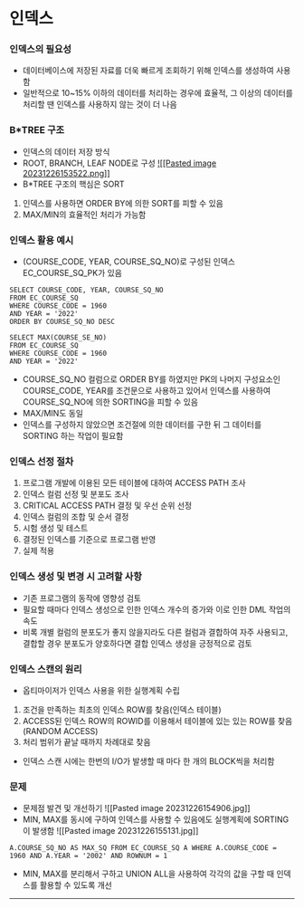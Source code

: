 # 인덱스
### 인덱스의 필요성
- 데이터베이스에 저장된 자료를 더욱 빠르게 조회하기 위해 인덱스를 생성하여 사용함
- 일반적으로 10~15% 이하의 데이터를 처리하는 경우에 효율적, 그 이상의 데이터를 처리할 땐 인덱스를 사용하지 않는 것이 더 나음
### B\*TREE 구조
- 인덱스의 데이터 저장 방식
- ROOT, BRANCH, LEAF NODE로 구성
[![[Pasted image 20231226153522.png]]](https://github.com/HyeokChan/Obsidian/issues/new)
- B\*TREE 구조의 핵심은 SORT
1. 인덱스를 사용하면 ORDER BY에 의한 SORT를 피할 수 있음
2. MAX/MIN의 효율적인 처리가 가능함

### 인덱스 활용 예시
- (COURSE_CODE, YEAR, COURSE_SQ_NO)로 구성된 인덱스 EC_COURSE_SQ_PK가 있음
```
SELECT COURSE_CODE, YEAR, COURSE_SQ_NO
FROM EC_COURSE_SQ
WHERE COURSE_CODE = 1960
AND YEAR = '2022'
ORDER BY COURSE_SQ_NO DESC
```
```
SELECT MAX(COURSE_SE_NO)
FROM EC_COURSE_SQ
WHERE COURSE_CODE = 1960
AND YEAR = '2022'
```
- COURSE_SQ_NO 컬럼으로 ORDER BY를 하였지만 PK의 나머지 구성요소인 COURSE_CODE, YEAR를 조건문으로 사용하고 있어서 인덱스를 사용하여 COURSE_SQ_NO에 의한 SORTING을 피할 수 있음
- MAX/MIN도 동일
- 인덱스를 구성하지 않았으면 조건절에 의한 데이터를 구한 뒤 그 데이터를 SORTING 하는 작업이 필요함

### 인덱스 선정 절차
1. 프로그램 개발에 이용된 모든 테이블에 대하여 ACCESS PATH 조사
2. 인덱스 컬럼 선정 및 분포도 조사
3. CRITICAL ACCESS PATH 결정 및 우선 순위 선정
4. 인덱스 컬럼의 조합 및 순서 결정
5. 시험 생성 및 테스트
6. 결정된 인덱스를 기준으로 프로그램 반영
7. 실제 적용

### 인덱스 생성 및 변경 시 고려할 사항
- 기존 프로그램의 동작에 영향성 검토
- 필요할 때마다 인덱스 생성으로 인한 인덱스 개수의 증가와 이로 인한 DML 작업의 속도
- 비록 개별 컬럼의 분포도가 좋지 않을지라도 다른 컬럼과 결합하여 자주 사용되고, 결합할 경우 분포도가 양호하다면 결합 인덱스 생성을 긍정적으로 검토

### 인덱스 스캔의 원리
- 옵티마이저가 인덱스 사용을 위한 실행계획 수립
1. 조건을 만족하는 최초의 인덱스 ROW를 찾음(인덱스 테이블)
2. ACCESS된 인덱스 ROW의 ROWID를 이용해서 테이블에 있는 있는 ROW를 찾음(RANDOM ACCESS) 
3. 처리 범위가 끝날 때까지 차례대로 찾음
- 인덱스 스캔 시에는 한번의 I/O가 발생할 때 마다 한 개의 BLOCK씩을 처리함

### 문제
- 문제점 발견 및 개선하기
![[Pasted image 20231226154906.jpg]]
- MIN, MAX를 동시에 구하여 인덱스를 사용할 수 있음에도 실행계획에 SORTING이 발생함
![[Pasted image 20231226155131.jpg]]
```
A.COURSE_SQ_NO AS MAX_SQ FROM EC_COURSE_SQ A WHERE A.COURSE_CODE = 1960 AND A.YEAR = '2002' AND ROWNUM = 1
```
- MIN, MAX를 분리해서 구하고 UNION ALL을 사용하여 각각의 값을 구할 때 인덱스를 활용할 수 있도록 개선

---


